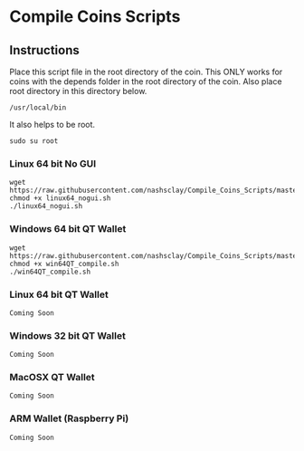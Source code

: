 # Compile Coins Scripts

## Instructions
Place this script file in the root directory of the coin. This ONLY works for coins with the depends folder in the root directory of the coin. Also place root directory in this directory below. 
```
/usr/local/bin
```

It also helps to be root. 
```
sudo su root
```


### Linux 64 bit No GUI
```
wget https://raw.githubusercontent.com/nashsclay/Compile_Coins_Scripts/master/linux64_nogui.sh
chmod +x linux64_nogui.sh
./linux64_nogui.sh
```


### Windows 64 bit QT Wallet
```
wget https://raw.githubusercontent.com/nashsclay/Compile_Coins_Scripts/master/win64QT_compile.sh
chmod +x win64QT_compile.sh
./win64QT_compile.sh
```


### Linux 64 bit QT Wallet
```
Coming Soon
```


### Windows 32 bit QT Wallet
```
Coming Soon
```


### MacOSX QT Wallet
```
Coming Soon
```


### ARM Wallet (Raspberry Pi)
```
Coming Soon
```
